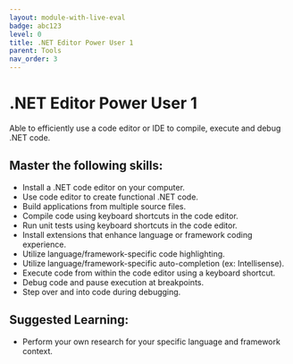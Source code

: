 ```yaml
---
layout: module-with-live-eval
badge: abc123
level: 0
title: .NET Editor Power User 1
parent: Tools
nav_order: 3
---
```

# .NET Editor Power User 1

Able to efficiently use a code editor or IDE to compile, execute and debug .NET code.

## Master the following skills:

- Install a .NET code editor on your computer.
- Use code editor to create functional .NET code.
- Build applications from multiple source files.
- Compile code using keyboard shortcuts in the code editor.
- Run unit tests using keyboard shortcuts in the code editor.
- Install extensions that enhance language or framework coding experience.
- Utilize language/framework-specific code highlighting.
- Utilize language/framework-specific auto-completion (ex: Intellisense).
- Execute code from within the code editor using a keyboard shortcut.
- Debug code and pause execution at breakpoints.
- Step over and into code during debugging.

## Suggested Learning:

- Perform your own research for your specific language and framework context.
